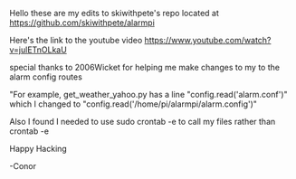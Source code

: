 Hello these are my edits to skiwithpete's repo located at https://github.com/skiwithpete/alarmpi

Here's the link to the youtube video https://www.youtube.com/watch?v=julETnOLkaU

special thanks to 2006Wicket for helping me make changes to my to the alarm config routes
  
  "For example, get_weather_yahoo.py has a line "config.read('alarm.conf')" which I changed to           "config.read('/home/pi/alarmpi/alarm.config')"
  
  
Also I found I needed to use sudo crontab -e to call my files rather than crontab -e

Happy Hacking

-Conor 
